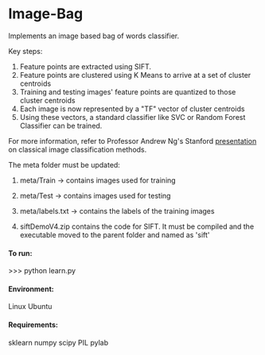 Image-Bag
=========

Implements an image based bag of words classifier.

Key steps:

1. Feature points are extracted using SIFT.
2. Feature points are clustered using K Means to arrive at a set of cluster centroids
3. Training and testing images' feature points are quantized to those cluster centroids
4. Each image is now represented by a "TF" vector of cluster centroids
5. Using these vectors, a standard classifier like SVC or Random Forest Classifier can be trained.


For more information, refer to Professor Andrew Ng's Stanford [presentation](https://www.google.com/url?sa=t&rct=j&q=&esrc=s&source=web&cd=2&ved=0CDEQFjAB&url=http%3A%2F%2Fufldl.stanford.edu%2Feccv10-tutorial%2Feccv10_tutorial_part1.ppt&ei=dCYjU7LmIce-rgew7YGoDg&usg=AFQjCNEfYuybXqJhtGCE6balyOQyr3TOsA&cad=rja) on classical image classification methods.



The meta folder must be updated:

1. meta/Train -> contains images used for training

2. meta/Test -> contains images used for testing

3. meta/labels.txt -> contains the labels of the training images

4. siftDemoV4.zip contains the code for SIFT. It must be compiled and the 
executable moved to the parent folder and named as 'sift'


#### To run:
\>\>\> python learn.py


#### Environment:
Linux Ubuntu


#### Requirements:
sklearn
numpy
scipy
PIL
pylab
